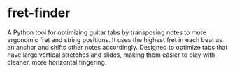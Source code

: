 # fret-finder
A Python tool for optimizing guitar tabs by transposing notes to more ergonomic fret and string positions. It uses the highest fret in each beat as an anchor and shifts other notes accordingly. Designed to optimize tabs that have large vertical stretches and slides, making them easier to play with cleaner, more horizontal fingering.
